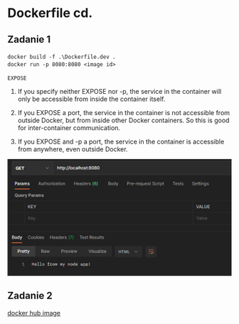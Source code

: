 # Dockerfile cd.

## Zadanie 1
`docker build -f .\Dockerfile.dev .` <br />
`docker run -p 8080:8080 <image id>` <br />

`EXPOSE` <br />
1) If you specify neither EXPOSE nor -p, the service in the container will only be accessible from inside the container itself.

2) If you EXPOSE a port, the service in the container is not accessible from outside Docker, but from inside other Docker containers. So this is good for inter-container communication.

3) If you EXPOSE and -p a port, the service in the container is accessible from anywhere, even outside Docker.

![ScreenShot](zad1/zad1.PNG) <br />

## Zadanie 2
[docker hub image](https://hub.docker.com/layers/200010465/srychert/express-node/latest/images/sha256-fb94c962d3ceb4e1e6fafb922c71035671e8725700900bca12a87c8a26132fc3?context=repo)
<br />
